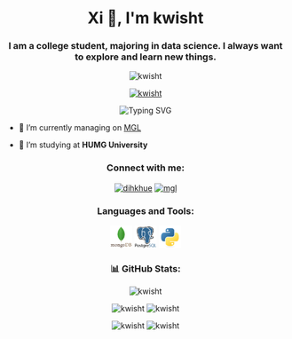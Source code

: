 <h1 align="center">Xi 👋, I'm kwisht</h1>
<h3 align="center">I am a college student, majoring in data science. I always want to explore and learn new things.</h3>

<p align="center"> <img src="https://komarev.com/ghpvc/?username=kwisht&label=Profile%20views&color=0e75b6&style=flat" alt="kwisht" /> </p>

<p align="center"> <a href="kwisht"><img src="[https://github-profile-trophy.vercel.app/?username=kwisht&theme=gruvbox&margin-w=15&margin-h=15](https://i.ibb.co/ccSPpqW7/Green-Simple-Illustrative-International-Day-Of-Forests-Email-Header.png)" alt="kwisht" /></a> </p>

<p align="center">
  <img src="https://readme-typing-svg.herokuapp.com?font=Fira+Code&size=22&duration=4000&pause=1000&color=F75C7E&center=true&width=435&lines=Data+Science+Student;Love+Learning+New+Things;Building+Projects+on+MGL" alt="Typing SVG" />
</p>

- 🔭 I’m currently managing on [MGL](https:/discord.gg/mgl)

- 🌱 I’m studying at **HUMG University**

<h3 align="center">Connect with me:</h3>
<p align="center">
<a href="https://fb.com/dihkhue" target="_blank"><img align="center" src="https://raw.githubusercontent.com/rahuldkjain/github-profile-readme-generator/master/src/images/icons/Social/facebook.svg" alt="dihkhue" height="30" width="40" /></a>
<a href="https://discord.gg/mgl" target="_blank"><img align="center" src="https://raw.githubusercontent.com/rahuldkjain/github-profile-readme-generator/master/src/images/icons/Social/discord.svg" alt="mgl" height="30" width="40" /></a>
</p>

<h3 align="center">Languages and Tools:</h3>
<p align="center"> 
  <a href="https://www.mongodb.com/" target="_blank"> <img src="https://raw.githubusercontent.com/devicons/devicon/master/icons/mongodb/mongodb-original-wordmark.svg" alt="mongodb" width="40" height="40"/></a> 
  <a href="https://www.postgresql.org" target="_blank"> <img src="https://raw.githubusercontent.com/devicons/devicon/master/icons/postgresql/postgresql-original-wordmark.svg" alt="postgresql" width="40" height="40"/></a> 
  <a href="https://www.python.org" target="_blank"> <img src="https://raw.githubusercontent.com/devicons/devicon/master/icons/python/python-original.svg" alt="python" width="40" height="40"/></a>
</p>

<h3 align="center">📊 GitHub Stats:</h3>
<p align="center">
  <img src="https://github-profile-summary-cards.vercel.app/api/cards/profile-details?username=kwisht&theme=radical" alt="kwisht" />
</p>

<p align="center">
  <img src="https://github-profile-summary-cards.vercel.app/api/cards/repos-per-language?username=kwisht&theme=radical" alt="kwisht" />
  <img src="https://github-profile-summary-cards.vercel.app/api/cards/most-commit-language?username=kwisht&theme=radical" alt="kwisht" />
</p>

<p align="center">
  <img src="https://github-profile-summary-cards.vercel.app/api/cards/stats?username=kwisht&theme=radical" alt="kwisht" />
  <img src="https://github-profile-summary-cards.vercel.app/api/cards/productive-time?username=kwisht&theme=radical" alt="kwisht" />
</p>

>
